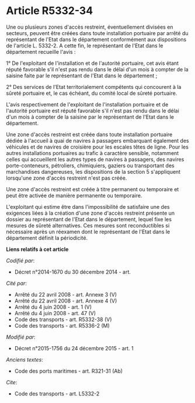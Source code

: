 # Article R5332-34

Une ou plusieurs zones d'accès restreint, éventuellement divisées en secteurs, peuvent être créées dans toute installation
portuaire par arrêté du représentant de l'Etat dans le département conformément aux dispositions de l'article L. 5332-2. A
cette fin, le représentant de l'Etat dans le département recueille l'avis : 

1° De l'exploitant de l'installation et de l'autorité portuaire, cet avis étant réputé favorable s'il n'est pas rendu dans le
délai d'un mois à compter de la saisine faite par le représentant de l'Etat dans le département ; 

2° Des services de l'Etat territorialement compétents qui concourent à la sûreté portuaire et, le cas échéant, du comité
local de sûreté portuaire.

L'avis respectivement de l'exploitant de l'installation portuaire et de l'autorité portuaire est réputé favorable s'il n'est
pas rendu dans le délai d'un mois à compter de la saisine par le représentant de l'Etat dans le département. 

Une zone d'accès restreint est créée dans toute installation portuaire dédiée à l'accueil à quai de navires à passagers
embarquant également des véhicules et de navires de croisière pour les escales têtes de ligne. Pour les autres installations
portuaires au trafic à caractère sensible, notamment celles qui accueillent les autres types de navires à passagers, des
navires porte-conteneurs, pétroliers, chimiquiers, gaziers ou transportant des marchandises dangereuses, les dispositions de
la section 5 s'appliquent lorsqu'une zone d'accès restreint n'est pas créée. 

Une zone d'accès restreint est créée à titre permanent ou temporaire et peut être activée de manière permanente ou
temporaire. 

L'exploitant qui estime être dans l'impossibilité de satisfaire une des exigences liées à la création d'une zone d'accès
restreint présente un dossier au représentant de l'Etat dans le département, lequel fixe les mesures de sûreté alternatives.
Ces mesures sont reconductibles si nécessaire après un réexamen dont le représentant de l'Etat dans le département définit la
périodicité.

**Liens relatifs à cet article**

_Codifié par_:

  - Décret n°2014-1670 du 30 décembre 2014 - art.

_Cité par_:

  - Arrêté du 22 avril 2008 - art. Annexe 3 (V)
  - Arrêté du 22 avril 2008 - art. Annexe 4 (V)
  - Arrêté du 4 juin 2008 - art. 1 (V)
  - Arrêté du 4 juin 2008 - art. 47 (V)
  - Code des transports - art. R5332-38 (V)
  - Code des transports - art. R5336-2 (M)

_Modifié par_:

  - Décret n°2015-1756 du 24 décembre 2015 - art. 1

_Anciens textes_:

  - Code des ports maritimes - art. R321-31 (Ab)

_Cite_:

  - Code des transports - art. L5332-2
